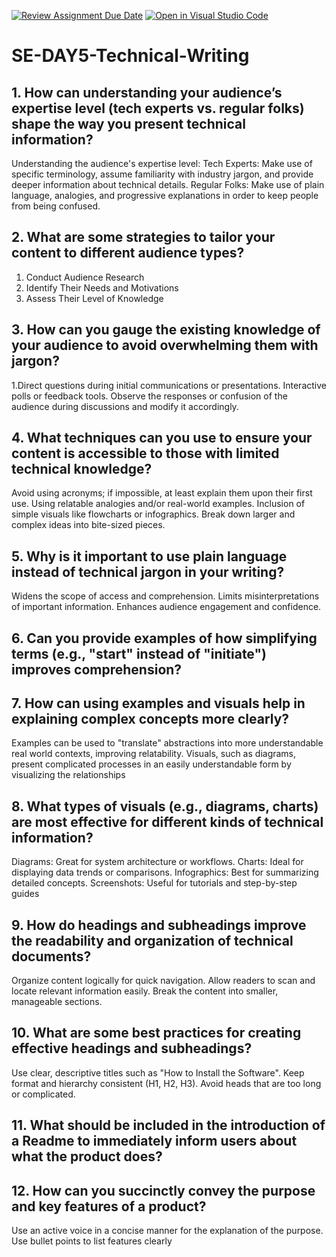 [![Review Assignment Due Date](https://classroom.github.com/assets/deadline-readme-button-22041afd0340ce965d47ae6ef1cefeee28c7c493a6346c4f15d667ab976d596c.svg)](https://classroom.github.com/a/zsAR-pyY)
[![Open in Visual Studio Code](https://classroom.github.com/assets/open-in-vscode-2e0aaae1b6195c2367325f4f02e2d04e9abb55f0b24a779b69b11b9e10269abc.svg)](https://classroom.github.com/online_ide?assignment_repo_id=18458054&assignment_repo_type=AssignmentRepo)
# SE-DAY5-Technical-Writing
## 1. How can understanding your audience’s expertise level (tech experts vs. regular folks) shape the way you present technical information?
Understanding the audience's expertise level:
Tech Experts: Make use of specific terminology, assume familiarity with industry jargon, and provide deeper information about technical details.
Regular Folks: Make use of plain language, analogies, and progressive explanations in order to keep people from being confused.

## 2. What are some strategies to tailor your content to different audience types?
1. Conduct Audience Research
2. Identify Their Needs and Motivations
3. Assess Their Level of Knowledge
   
## 3. How can you gauge the existing knowledge of your audience to avoid overwhelming them with jargon?
1.Direct questions during initial communications or presentations. Interactive polls or feedback tools. Observe the responses or confusion of the audience during discussions and 
modify it accordingly.

## 4. What techniques can you use to ensure your content is accessible to those with limited technical knowledge?
Avoid using acronyms; if impossible, at least explain them upon their first use. Using relatable analogies and/or real-world examples. Inclusion of simple visuals like flowcharts or infographics. Break down larger and complex ideas into bite-sized pieces.

## 5. Why is it important to use plain language instead of technical jargon in your writing?
Widens the scope of access and comprehension.
Limits misinterpretations of important information.
Enhances audience engagement and confidence.

## 6. Can you provide examples of how simplifying terms (e.g., "start" instead of "initiate") improves comprehension?

## 7. How can using examples and visuals help in explaining complex concepts more clearly?
Examples can be used to "translate" abstractions into more understandable real world contexts, improving relatability.
Visuals, such as diagrams, present complicated processes in an easily understandable form by visualizing the relationships

## 8. What types of visuals (e.g., diagrams, charts) are most effective for different kinds of technical information?
Diagrams: Great for system architecture or workflows.
Charts: Ideal for displaying data trends or comparisons.
Infographics: Best for summarizing detailed concepts.
Screenshots: Useful for tutorials and step-by-step guides

## 9. How do headings and subheadings improve the readability and organization of technical documents?
Organize content logically for quick navigation.
Allow readers to scan and locate relevant information easily.
Break the content into smaller, manageable sections.

## 10. What are some best practices for creating effective headings and subheadings?
Use clear, descriptive titles such as "How to Install the Software".
Keep format and hierarchy consistent (H1, H2, H3).
Avoid heads that are too long or complicated.

## 11. What should be included in the introduction of a Readme to immediately inform users about what the product does?
## 12. How can you succinctly convey the purpose and key features of a product?
Use an active voice in a concise manner for the explanation of the purpose.
Use bullet points to list features clearly
